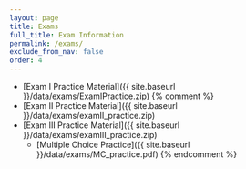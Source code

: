 ```yaml
---
layout: page
title: Exams 
full_title: Exam Information
permalink: /exams/
exclude_from_nav: false
order: 4
---
```


* [Exam I Practice Material]({{ site.baseurl }}/data/exams/ExamIPractice.zip)
{% comment %}
* [Exam II Practice Material]({{ site.baseurl }}/data/exams/examII_practice.zip)
* [Exam III Practice Material]({{ site.baseurl }}/data/exams/examIII_practice.zip)
	* [Multiple Choice Practice]({{ site.baseurl }}/data/exams/MC_practice.pdf)
{% endcomment %}

